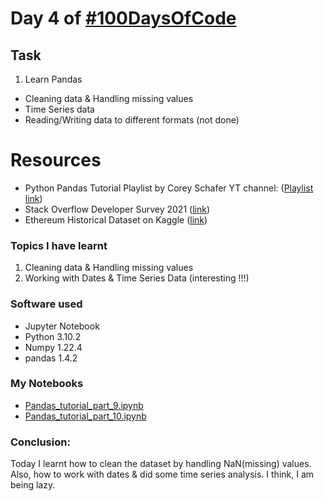 # Day 4 of [#100DaysOfCode](https://twitter.com/Param3021/status/1533012411774803968)

## Task
1. Learn Pandas
- Cleaning data & Handling missing values
- Time Series data
- Reading/Writing data to different formats (not done)

# Resources
- Python Pandas Tutorial Playlist by Corey Schafer YT channel: ([Playlist link](https://www.youtube.com/playlist?list=PL-osiE80TeTsWmV9i9c58mdDCSskIFdDS))
- Stack Overflow Developer Survey 2021 ([link]((https://insights.stackoverflow.com/survey)))
- Ethereum Historical Dataset on Kaggle ([link](https://www.kaggle.com/datasets/prasoonkottarathil/ethereum-historical-dataset?select=ETH_1H.csv))

### Topics I have learnt
1. Cleaning data & Handling missing values
2. Working with Dates & Time Series Data (interesting !!!)

### Software used
- Jupyter Notebook
- Python 3.10.2
- Numpy 1.22.4
- pandas 1.4.2

### My Notebooks
- [Pandas_tutorial_part_9.ipynb](Pandas_tutorial_part_9.ipynb)
- [Pandas_tutorial_part_10.ipynb](Pandas_tutorial_part_10.ipynb)

### Conclusion:
Today I learnt how to clean the dataset by handling NaN(missing) values. Also, how to work with dates & did some time series analysis. I think, I am being lazy.